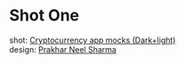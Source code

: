 # Shot One

shot: [Cryptocurrency app mocks (Dark+light)](https://dribbble.com/shots/6389584-Cryptocurrency-app-mocks-Dark-light)</br>
design: [Prakhar Neel Sharma](https://dribbble.com/prakhar)
